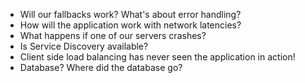 * Will our fallbacks work? What's about error handling?
* How will the application work with network latencies?
* What happens if one of our servers crashes?
* Is Service Discovery available?
* Client side load balancing has never seen the application in action!
* Database? Where did the database go?